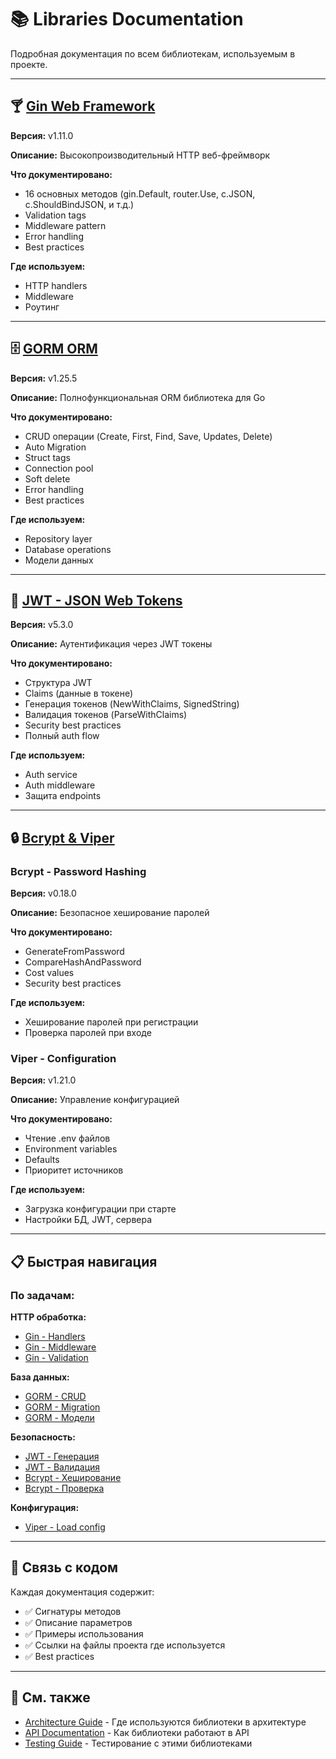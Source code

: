 # 📚 Libraries Documentation

Подробная документация по всем библиотекам, используемым в проекте.

---

## 🍸 [Gin Web Framework](docs/libraries/GIN.md)

**Версия:** v1.11.0

**Описание:** Высокопроизводительный HTTP веб-фреймворк

**Что документировано:**
- 16 основных методов (gin.Default, router.Use, c.JSON, c.ShouldBindJSON, и т.д.)
- Validation tags
- Middleware pattern
- Error handling
- Best practices

**Где используем:**
- HTTP handlers
- Middleware
- Роутинг

---

## 🗄️ [GORM ORM](docs/libraries/GORM.md)

**Версия:** v1.25.5

**Описание:** Полнофункциональная ORM библиотека для Go

**Что документировано:**
- CRUD операции (Create, First, Find, Save, Updates, Delete)
- Auto Migration
- Struct tags
- Connection pool
- Soft delete
- Error handling
- Best practices

**Где используем:**
- Repository layer
- Database operations
- Модели данных

---

## 🔐 [JWT - JSON Web Tokens](docs/libraries/JWT.md)

**Версия:** v5.3.0

**Описание:** Аутентификация через JWT токены

**Что документировано:**
- Структура JWT
- Claims (данные в токене)
- Генерация токенов (NewWithClaims, SignedString)
- Валидация токенов (ParseWithClaims)
- Security best practices
- Полный auth flow

**Где используем:**
- Auth service
- Auth middleware
- Защита endpoints

---

## 🔒 [Bcrypt & Viper](docs/libraries/BCRYPT_VIPER.md)

### Bcrypt - Password Hashing

**Версия:** v0.18.0

**Описание:** Безопасное хеширование паролей

**Что документировано:**
- GenerateFromPassword
- CompareHashAndPassword
- Cost values
- Security best practices

**Где используем:**
- Хеширование паролей при регистрации
- Проверка паролей при входе

### Viper - Configuration

**Версия:** v1.21.0

**Описание:** Управление конфигурацией

**Что документировано:**
- Чтение .env файлов
- Environment variables
- Defaults
- Приоритет источников

**Где используем:**
- Загрузка конфигурации при старте
- Настройки БД, JWT, сервера

---

## 📋 Быстрая навигация

### По задачам:

**HTTP обработка:**
- [Gin - Handlers](docs/libraries/GIN.md#handlers)
- [Gin - Middleware](docs/libraries/GIN.md#middleware-pattern)
- [Gin - Validation](docs/libraries/GIN.md#validation-tags)

**База данных:**
- [GORM - CRUD](docs/libraries/GORM.md#crud-operations)
- [GORM - Migration](docs/libraries/GORM.md#auto-migration)
- [GORM - Модели](docs/libraries/GORM.md#struct-tags)

**Безопасность:**
- [JWT - Генерация](docs/libraries/JWT.md#generate---генерация-токена)
- [JWT - Валидация](docs/libraries/JWT.md#validate---валидация-токена)
- [Bcrypt - Хеширование](docs/libraries/BCRYPT_VIPER.md#hash---хеширование-пароля)
- [Bcrypt - Проверка](docs/libraries/BCRYPT_VIPER.md#verify---проверка-пароля)

**Конфигурация:**
- [Viper - Load config](docs/libraries/BCRYPT_VIPER.md#load---загрузка-конфигурации)

---

## 🔗 Связь с кодом

Каждая документация содержит:
- ✅ Сигнатуры методов
- ✅ Описание параметров
- ✅ Примеры использования
- ✅ Ссылки на файлы проекта где используется
- ✅ Best practices

---

## 📖 См. также

- [Architecture Guide](docs/ARCHITECTURE.md) - Где используются библиотеки в архитектуре
- [API Documentation](docs/API.md) - Как библиотеки работают в API
- [Testing Guide](docs/TESTING.md) - Тестирование с этими библиотеками

